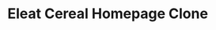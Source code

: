 # Eleat Cereal Homepage Clone


<img src="../Eleat-Homepage-Clone/images/screenshot-1.png" alt="">
<img src="../Eleat-Homepage-Clone/images/screenshot-2.png" alt="">
<img src="../Eleat-Homepage-Clone/images/screenshot-3.png" alt="">
<img src="../Eleat-Homepage-Clone/images/screenshot-4.png" alt="">
<img src="../Eleat-Homepage-Clone/images/screenshot-5.png" alt="">
<img src="../Eleat-Homepage-Clone/images/screenshot-6.png" alt="">
<img src="../Eleat-Homepage-Clone/images/screenshot-7.png" alt="">
<img src="../Eleat-Homepage-Clone/images/screenshot-8.png" alt="">
<img src="../Eleat-Homepage-Clone/images/screenshot-9.png" alt="">